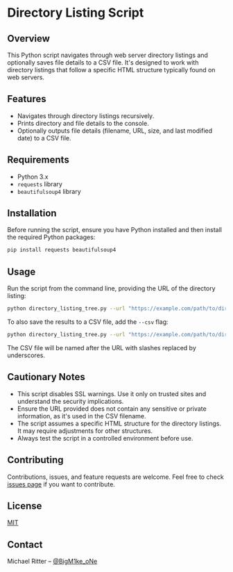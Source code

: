 # Directory Listing Script

## Overview
This Python script navigates through web server directory listings and optionally saves file details to a CSV file. It's designed to work with directory listings that follow a specific HTML structure typically found on web servers.

## Features
- Navigates through directory listings recursively.
- Prints directory and file details to the console.
- Optionally outputs file details (filename, URL, size, and last modified date) to a CSV file.

## Requirements
- Python 3.x
- `requests` library
- `beautifulsoup4` library

## Installation
Before running the script, ensure you have Python installed and then install the required Python packages:

```bash
pip install requests beautifulsoup4
```

## Usage
Run the script from the command line, providing the URL of the directory listing:

```bash
python directory_listing_tree.py --url "https://example.com/path/to/directory"
```

To also save the results to a CSV file, add the `--csv` flag:

```bash
python directory_listing_tree.py --url "https://example.com/path/to/directory" --csv
```

The CSV file will be named after the URL with slashes replaced by underscores.

## Cautionary Notes
- This script disables SSL warnings. Use it only on trusted sites and understand the security implications.
- Ensure the URL provided does not contain any sensitive or private information, as it's used in the CSV filename.
- The script assumes a specific HTML structure for the directory listings. It may require adjustments for other structures.
- Always test the script in a controlled environment before use.

## Contributing
Contributions, issues, and feature requests are welcome. Feel free to check [issues page](https://github.com/michiiii/directory-listing-tree/issues) if you want to contribute.

## License
[MIT](https://choosealicense.com/licenses/mit/)

## Contact
Michael Ritter – [@BigM1ke_oNe](https://twitter.com/BigM1ke_oNe)

